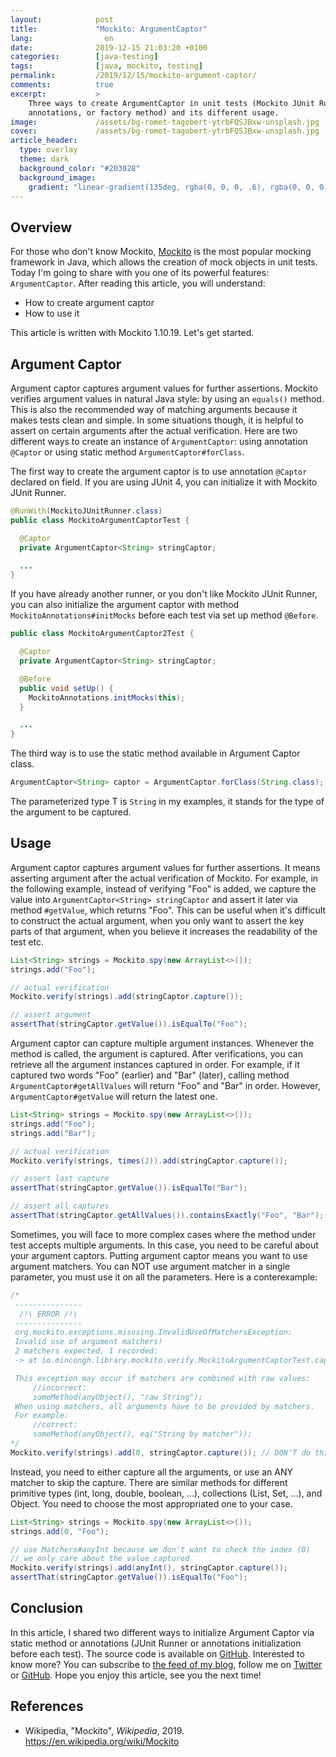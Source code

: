 ```yaml
---
layout:            post
title:             "Mockito: ArgumentCaptor"
lang:                en
date:              2019-12-15 21:03:20 +0100
categories:        [java-testing]
tags:              [java, mockito, testing]
permalink:         /2019/12/15/mockito-argument-captor/
comments:          true
excerpt:           >
    Three ways to create ArgumentCaptor in unit tests (Mockito JUnit Runner,
    annotations, or factory method) and its different usage.
image:             /assets/bg-romet-tagobert-ytrbFQSJBxw-unsplash.jpg
cover:             /assets/bg-romet-tagobert-ytrbFQSJBxw-unsplash.jpg
article_header:
  type: overlay
  theme: dark
  background_color: "#203028"
  background_image:
    gradient: "linear-gradient(135deg, rgba(0, 0, 0, .6), rgba(0, 0, 0, .4))"
---
```


## Overview

For those who don't know Mockito, [Mockito](https://site.mockito.org/) is the
most popular mocking framework in Java, which allows the creation of mock
objects in unit tests. Today I'm going to share with you one of its powerful
features: `ArgumentCaptor`. After reading this article, you will understand:

- How to create argument captor
- How to use it

This article is written with Mockito 1.10.19. Let's get started.

## Argument Captor

Argument captor captures argument values for further assertions. Mockito
verifies argument values in natural Java style: by using an `equals()` method.
This is also the recommended way of matching arguments because it makes tests
clean and simple. In some situations though, it is helpful to assert on certain
arguments after the actual verification.
Here are two different ways to create an instance of `ArgumentCaptor`: using
annotation `@Captor` or using static method `ArgumentCaptor#forClass`.

The first way to create the argument captor is to use annotation `@Captor`
declared on field. If you are using JUnit 4, you can initialize it with Mockito
JUnit Runner.

```java
@RunWith(MockitoJUnitRunner.class)
public class MockitoArgumentCaptorTest {

  @Captor
  private ArgumentCaptor<String> stringCaptor;

  ...
}
```

If you have already another runner, or you don't like Mockito JUnit Runner, you
can also initialize the argument captor with method
`MockitoAnnotations#initMocks` before each test via set up method `@Before`.

```java
public class MockitoArgumentCaptor2Test {

  @Captor
  private ArgumentCaptor<String> stringCaptor;

  @Before
  public void setUp() {
    MockitoAnnotations.initMocks(this);
  }

  ...
}
```

The third way is to use the static method available in Argument Captor class.

```java
ArgumentCaptor<String> captor = ArgumentCaptor.forClass(String.class);
```

The parameterized type T is `String` in my examples, it stands for the type of
the argument to be captured.

## Usage

Argument captor captures argument values for further assertions. It means
asserting argument after the actual verification of Mockito. For example, in the
following example, instead of verifying "Foo" is added, we capture the value
into `ArgumentCaptor<String> stringCaptor` and assert it later via method
`#getValue`, which returns "Foo". This can be useful when it's difficult to
construct the actual argument, when you only want to assert the key parts of that
argument, when you believe it increases the readability of the test etc.

```java
List<String> strings = Mockito.spy(new ArrayList<>());
strings.add("Foo");

// actual verification
Mockito.verify(strings).add(stringCaptor.capture());

// assert argument
assertThat(stringCaptor.getValue()).isEqualTo("Foo");
```

Argument captor can capture multiple argument instances. Whenever the method is
called, the argument is captured. After verifications, you can retrieve all the
argument instances captured in order. For example, if it captured two words
"Foo" (earlier) and "Bar" (later), calling method `ArgumentCaptor#getAllValues`
will return "Foo" and "Bar" in order. However, `ArgumentCaptor#getValue` will
return the latest one.

```java
List<String> strings = Mockito.spy(new ArrayList<>());
strings.add("Foo");
strings.add("Bar");

// actual verification
Mockito.verify(strings, times(2)).add(stringCaptor.capture());

// assert last capture
assertThat(stringCaptor.getValue()).isEqualTo("Bar");

// assert all captures
assertThat(stringCaptor.getAllValues()).containsExactly("Foo", "Bar");
```

Sometimes, you will face to more complex cases where the method under test
accepts multiple arguments. In this case, you need to be careful about your
argument captors. Putting argument captor means you want to use argument
matchers. You can NOT use argument matcher in a single parameter, you must use
it on all the parameters. Here is a conterexample:

```java
/*
 ---------------
  /!\ ERROR /!\
 ---------------
 org.mockito.exceptions.misusing.InvalidUseOfMatchersException:
 Invalid use of argument matchers!
 2 matchers expected, 1 recorded:
 -> at io.mincongh.library.mockito.verify.MockitoArgumentCaptorTest.captureOneParam(MockitoArgumentCaptorTest.java:54)

 This exception may occur if matchers are combined with raw values:
     //incorrect:
     someMethod(anyObject(), "raw String");
 When using matchers, all arguments have to be provided by matchers.
 For example:
     //correct:
     someMethod(anyObject(), eq("String by matcher"));
*/
Mockito.verify(strings).add(0, stringCaptor.capture()); // DON'T do this
```

Instead, you need to either capture all the arguments, or use an ANY matcher to
skip the capture. There are similar methods for different primitive types (int,
long, double, boolean, ...), collections (List, Set, ...), and Object. You need
to choose the most appropriated one to your case.

```java
List<String> strings = Mockito.spy(new ArrayList<>());
strings.add(0, "Foo");

// use Matchers#anyInt because we don't want to check the index (0)
// we only care about the value captured
Mockito.verify(strings).add(anyInt(), stringCaptor.capture());
assertThat(stringCaptor.getValue()).isEqualTo("Foo");
```

## Conclusion

In this article, I shared two different ways to initialize Argument Captor via
static method or annotations (JUnit Runner or annotations initialization before
each test). The source code is available on
[GitHub](https://github.com/mincong-h/java-examples/tree/blog/2019-12-15-mockito-argument-captor/mock/src/test/java/io/mincongh/library/mockito).
Interested to know more? You can subscribe to [the feed of my blog](/feed.xml), follow me
on [Twitter](https://twitter.com/mincong_h) or
[GitHub](https://github.com/mincong-h/). Hope you enjoy this article, see you the next time!

## References

- Wikipedia, "Mockito", _Wikipedia_, 2019.
  <https://en.wikipedia.org/wiki/Mockito>
